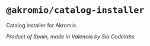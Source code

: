 # `@akromio/catalog-installer`

Catalog installer for Akromio.

*Product of Spain, made in Valencia by Sia Codelabs.*